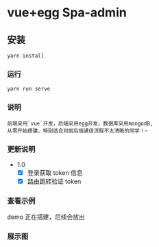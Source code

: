 # vue+egg Spa-admin

## 安装

```
yarn install
```

### 运行

```
yarn run serve
```

### 说明

```
前端采用`vue`开发，后端采用egg开发，数据库采用mongodB,
从零开始搭建，特别适合对前后端通信流程不太清晰的同学！~

```

### 更新说明

- 1.0
  - [x] 登录获取 token 信息
  - [x] 路由跳转验证 token

### 查看示例

demo 正在搭建，后续会放出

### 展示图

<img src="public/demo.png" alt="">
